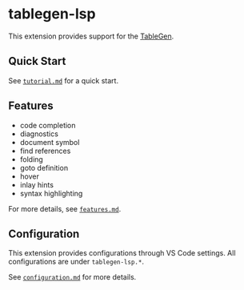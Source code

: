 # tablegen-lsp

This extension provides support for the [TableGen](https://llvm.org/docs/TableGen/index.html).

## Quick Start

See [`tutorial.md`](https://github.com/arata-nvm/tablegen-lsp/blob/master/docs/tutorial.md) for a quick start.

## Features

- code completion
- diagnostics
- document symbol
- find references
- folding
- goto definition
- hover
- inlay hints
- syntax highlighting

For more details, see [`features.md`](https://github.com/arata-nvm/tablegen-lsp/blob/master/docs/features.md).


## Configuration

This extension provides configurations through VS Code settings. All configurations are under `tablegen-lsp.*`.

See [`configuration.md`](https://github.com/arata-nvm/tablegen-lsp/blob/master/docs/configuration.md) for more details.


